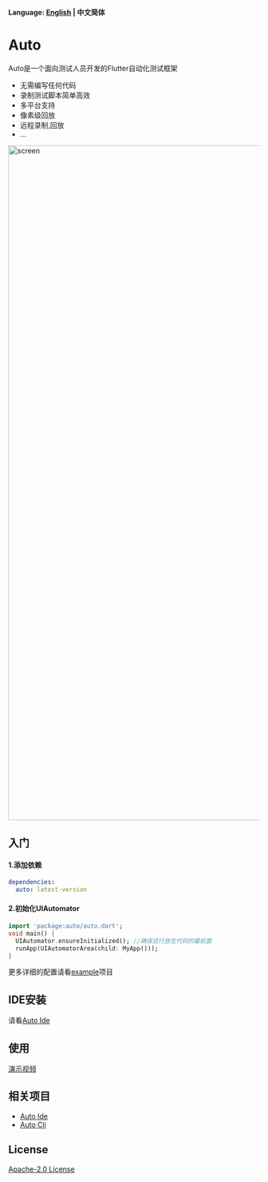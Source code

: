 #### Language: [English](README.md) | 中文简体

# Auto

Auto是一个面向测试人员开发的Flutter自动化测试框架

- 无需编写任何代码
- 录制测试脚本简单高效
- 多平台支持
- 像素级回放
- 远程录制,回放
- ...

<img width="1351" alt="screen" src="https://user-images.githubusercontent.com/28224568/110472903-e66c7d80-8118-11eb-98c7-953119310244.png">


## 入门
#### 1.添加依赖
```yaml
dependencies:
  auto: latest-version
```

#### 2.初始化UIAutomator
```dart
import 'package:auto/auto.dart';
void main() {
  UIAutomator.ensureInitialized(); //确保这行放在代码的最前面
  runApp(UIAutomatorArea(child: MyApp()));
}
```
更多详细的配置请看[example](example)项目
## IDE安装
请看[Auto Ide](https://github.com/auto-flutter/auto_ide)


## 使用
[演示视频](https://user-images.githubusercontent.com/28224568/110477128-c12e3e00-811d-11eb-9749-e35f359531f3.mp4)

## 相关项目
- [Auto Ide](https://github.com/auto-flutter/auto_ide) 
- [Auto Cli](https://github.com/auto-flutter/auto_cli)

## License
[Apache-2.0 License](https://github.com/auto-flutter/auto/blob/main/LICENSE)
